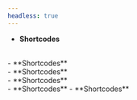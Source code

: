 ```yaml
---
headless: true
---
```


- **Shortcodes**
<br />
- **Shortcodes**
<br />
- **Shortcodes**
<br />
- **Shortcodes**
<br />
- **Shortcodes**
- **Shortcodes**
<br />